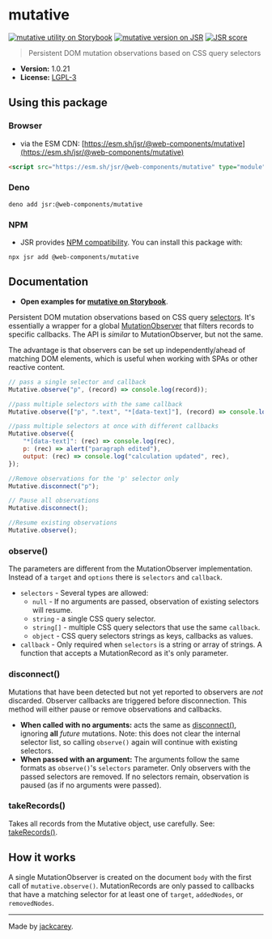 # mutative

[![mutative utility on Storybook](https://cdn.jsdelivr.net/gh/storybookjs/brand@main/badge/badge-storybook.svg)](https://jackcarey.co.uk/web-components/docs/?path=/docs/utilities-mutative) [![mutative version on JSR](https://jsr.io/badges/@web-components/mutative)](https://jsr.io/@web-components/mutative/versions) [![JSR score](https://jsr.io/badges/@web-components/mutative/score)](https://jsr.io/@web-components/mutative/score)

> Persistent DOM mutation observations based on CSS query selectors

-   **Version:** 1.0.21
-   **License:** [LGPL-3](./LICENSE.md)

## Using this package

### Browser

-   via the ESM CDN: [https://esm.sh/jsr/@web-components/mutative](https://esm.sh/jsr/@web-components/mutative)

```html
<script src="https://esm.sh/jsr/@web-components/mutative" type="module"></script>
```

### Deno

```
deno add jsr:@web-components/mutative
```

### NPM

-   JSR provides [NPM compatibility](https://jsr.io/docs/npm-compatibility). You can install this package with:

```
npx jsr add @web-components/mutative
```

## Documentation

-   **Open examples for [mutative on Storybook](https://jackcarey.co.uk/web-components/docs/?path=/docs/utilities-mutative)**.

Persistent DOM mutation observations based on CSS query [selectors](https://developer.mozilla.org/en-US/docs/Web/CSS/CSS_Selectors). It's essentially a wrapper for a global [MutationObserver](https://developer.mozilla.org/en-US/docs/Web/API/MutationObserver) that filters records to specific callbacks. The API is _similar_ to MutationObserver, but not the same.

The advantage is that observers can be set up independently/ahead of matching DOM elements, which is useful when working with SPAs or other reactive content.

```javascript
// pass a single selector and callback
Mutative.observe("p", (record) => console.log(record));

//pass multiple selectors with the same callback
Mutative.observe(["p", ".text", "*[data-text]"], (record) => console.log("text mutated", record));

//pass multiple selectors at once with different callbacks
Mutative.observe({
    "*[data-text]": (rec) => console.log(rec),
    p: (rec) => alert("paragraph edited"),
    output: (rec) => console.log("calculation updated", rec),
});

//Remove observations for the 'p' selector only
Mutative.disconnect("p");

// Pause all observations
Mutative.disconnect();

//Resume existing observations
Mutative.observe();
```

### observe()

The parameters are different from the MutationObserver implementation. Instead of a `target` and `options` there is `selectors` and `callback`.

-   `selectors` - Several types are allowed:
    -   `null` - If no arguments are passed, observation of existing selectors will resume.
    -   `string` - a single CSS query selector.
    -   `string[]` - multiple CSS query selectors that use the same `callback`.
    -   `object` - CSS query selectors strings as keys, callbacks as values.
-   `callback` - Only required when `selectors` is a string or array of strings. A function that accepts a MutationRecord as it's only parameter.

### disconnect()

Mutations that have been detected but not yet reported to observers are _not_ discarded. Observer callbacks are triggered before disconnection. This method will either pause or remove observations and callbacks.

-   **When called with no arguments:** acts the same as [disconnect()](https://developer.mozilla.org/en-US/docs/Web/API/MutationObserver/disconnect), ignoring **all** _future_ mutations. Note: this does not clear the internal selector list, so calling `observe()` again will continue with existing selectors.
-   **When passed with an argument:** The arguments follow the same formats as `observe()`'s `selectors` parameter. Only observers with the passed selectors are removed. If no selectors remain, observation is paused (as if no arguments were passed).

### takeRecords()

Takes all records from the Mutative object, use carefully. See: [takeRecords()](https://developer.mozilla.org/en-US/docs/Web/API/MutationObserver/takeRecords).

## How it works

A single MutationObserver is created on the document `body` with the first call of `mutative.observe()`. MutationRecords are only passed to callbacks that have a matching selector for at least one of `target`, `addedNodes`, or `removedNodes`.


---

Made by [jackcarey](https://jackcarey.co.uk).
